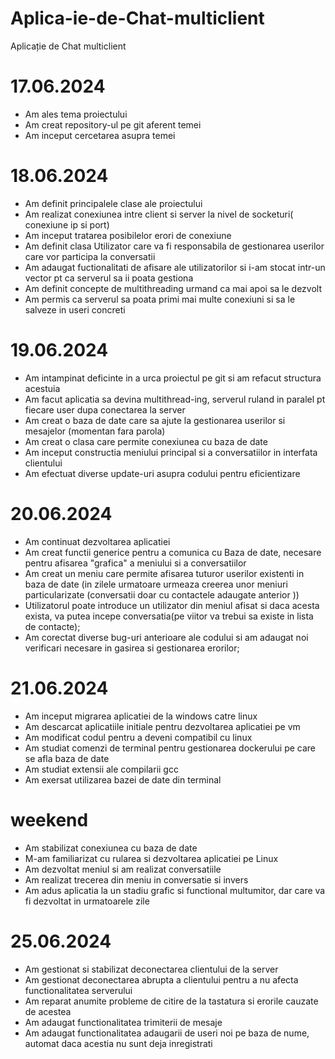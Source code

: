 # Aplica-ie-de-Chat-multiclient
Aplicație de Chat multiclient


# 17.06.2024

- Am ales tema proiectului
- Am creat repository-ul pe git aferent temei
- Am inceput cercetarea asupra temei

# 18.06.2024

- Am definit principalele clase ale proiectului
- Am realizat conexiunea intre client si server la nivel de socketuri( conexiune ip si port)
- Am inceput tratarea posibilelor erori de conexiune
- Am definit clasa Utilizator care va fi responsabila de gestionarea userilor care vor participa la conversatii
- Am adaugat fuctionalitati de afisare ale utilizatorilor si i-am stocat intr-un vector pt ca serverul sa ii poata gestiona
- Am definit concepte de multithreading urmand ca mai apoi sa le dezvolt
- Am permis ca serverul sa poata primi mai multe conexiuni si sa le salveze in useri concreti

# 19.06.2024

- Am intampinat deficinte in a urca proiectul pe git si am refacut structura acestuia
- Am facut aplicatia sa devina multithread-ing, serverul ruland in paralel pt fiecare user dupa conectarea la server
- Am creat o baza de date care sa ajute la gestionarea userilor si mesajelor (momentan fara parola)
- Am creat o clasa care permite conexiunea cu baza de date
- Am inceput constructia meniului principal si a conversatiilor in interfata clientului
- Am efectuat diverse update-uri asupra codului pentru eficientizare

# 20.06.2024

- Am continuat dezvoltarea aplicatiei
- Am creat functii generice pentru a comunica cu Baza de date, necesare pentru afisarea "grafica" a meniului si a conversatiilor
- Am creat un meniu care permite afisarea tuturor userilor existenti in baza de date (in zilele urmatoare urmeaza creerea unor meniuri particularizate (conversatii doar cu contactele adaugate anterior ))
- Utilizatorul poate introduce un utilizator din meniul afisat si daca acesta exista, va putea incepe conversatia(pe viitor va trebui sa existe in lista de contacte);
- Am corectat diverse bug-uri anterioare ale codului si am adaugat noi verificari necesare in gasirea si gestionarea erorilor; 

# 21.06.2024

- Am inceput migrarea aplicatiei de la windows catre linux
- Am descarcat aplicatiile initiale pentru dezvoltarea aplicatiei pe vm
- Am modificat codul pentru a deveni compatibil cu linux
- Am studiat comenzi de terminal pentru gestionarea dockerului pe care se afla baza de date
- Am studiat extensii ale compilarii gcc
- Am exersat utilizarea bazei de date din terminal

# weekend

- Am stabilizat conexiunea cu baza de date
- M-am familiarizat cu rularea si dezvoltarea aplicatiei pe Linux
- Am dezvoltat meniul si am realizat conversatiile
- Am realizat trecerea din meniu in conversatie si invers
- Am adus aplicatia la un stadiu grafic si functional multumitor, dar care va fi dezvoltat in urmatoarele zile

# 25.06.2024

- Am gestionat si stabilizat deconectarea clientului de la server
- Am gestionat deconectarea abrupta a clientului pentru a nu afecta functionalitatea serverului
- Am reparat anumite probleme de citire de la tastatura si erorile cauzate de acestea
- Am adaugat functionalitatea trimiterii de mesaje
- Am adaugat functionalitatea adaugarii de useri noi pe baza de nume, automat daca acestia nu sunt deja inregistrati


